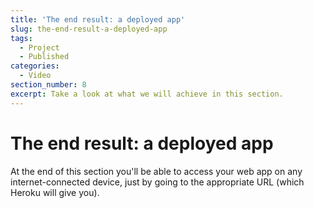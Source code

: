 ```yaml
---
title: 'The end result: a deployed app'
slug: the-end-result-a-deployed-app
tags:
  - Project
  - Published
categories:
  - Video
section_number: 8
excerpt: Take a look at what we will achieve in this section.
---
```


# The end result: a deployed app

At the end of this section you'll be able to access your web app on any internet-connected device, just by going to the appropriate URL (which Heroku will give you).